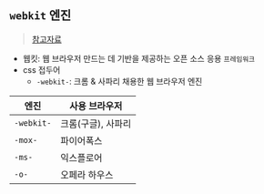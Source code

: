 ## `webkit` 엔진
> [참고자료](https://kathak33.tistory.com/20)
- 웹킷: 웹 브라우저 만드는 데 기반을 제공하는 오픈 소스 응용 `프레임워크`
- css 접두어
  - `-webkit-`: 크롬 & 사파리 채용한 웹 브라우저 엔진


 |엔진|사용 브라우저|
 |--|--|
 |`-webkit-`|크롬(구글), 사파리|
 |`-mox-`|파이어폭스|
 |`-ms-`|익스플로어|
 |`-o-`|오페라 하우스|
